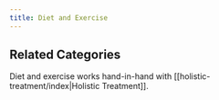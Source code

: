 ```yaml
---
title: Diet and Exercise
---
```

## Related Categories
 Diet and exercise works hand-in-hand with [[holistic-treatment/index|Holistic Treatment]].